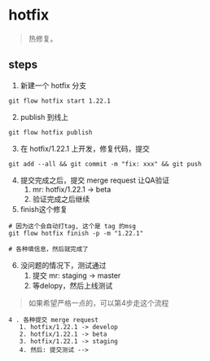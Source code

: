# hotfix
> 热修复。


## steps
1. 新建一个 hotfix 分支
  ```shell
  git flow hotfix start 1.22.1
  ```
2. publish 到线上
  ```shell
  git flow hotfix publish
  ```
3. 在 hotfix/1.22.1 上开发，修复代码，提交
  ```shell
  git add --all && git commit -m "fix: xxx" && git push
  ```
4. 提交完成之后，提交 merge request 让QA验证
   1. mr: hotfix/1.22.1 -> beta
   2. 验证完成之后继续
5. finish这个修复
  ```shell
  # 因为这个会自动打tag, 这个是 tag 的msg
  git flow hotfix finish -p -m "1.22.1"
  
  # 各种填信息，然后就完成了
  ```
6. 没问题的情况下，测试通过
   1. 提交 mr: staging -> master
   2. 等delopy，然后上线测试

> 如果希望严格一点的，可以第4步走这个流程
~~~
4 . 各种提交 merge request
   1. hotfix/1.22.1 -> develop
   2. hotfix/1.22.1 -> beta
   3. hotfix/1.22.1 -> staging 
   4. 然后: 提交测试 -->
~~~
